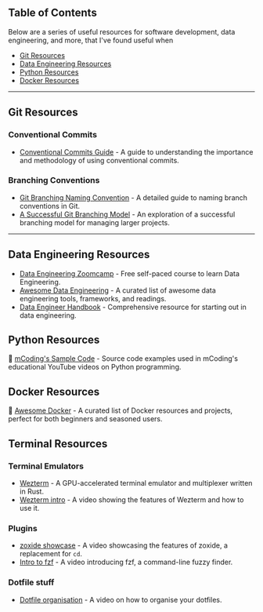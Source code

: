 ## Table of Contents

Below are a series of useful resources for software development, data engineering, and more, that I've found useful when

- [Git Resources](#git-resources)
- [Data Engineering Resources](#data-engineering-resources)
- [Python Resources](#python-resources)
- [Docker Resources](#docker-resources)

<hr>

## Git Resources

### Conventional Commits
- [Conventional Commits Guide](https://gist.github.com/qoomon/5dfcdf8eec66a051ecd85625518cfd13) - A guide to understanding the importance and methodology of using conventional commits.

### Branching Conventions
- [Git Branching Naming Convention](https://gist.github.com/joshbuchea/6f47e86d2510bce28f8e7f42ae84c716) - A detailed guide to naming branch conventions in Git.
- [A Successful Git Branching Model](https://nvie.com/posts/a-successful-git-branching-model/) - An exploration of a successful branching model for managing larger projects.

<hr>

## Data Engineering Resources

- [Data Engineering Zoomcamp](https://github.com/DataTalksClub/data-engineering-zoomcamp) - Free self-paced course to learn Data Engineering.
- [Awesome Data Engineering](https://github.com/igorbarinov/awesome-data-engineering) - A curated list of awesome data engineering tools, frameworks, and readings.
- [Data Engineer Handbook](https://github.com/DataExpert-io/data-engineer-handbook) - Comprehensive resource for starting out in data engineering.

## Python Resources

:snake: [mCoding's Sample Code](https://github.com/mCodingLLC/VideosSampleCode) - Source code examples used in mCoding's educational YouTube videos on Python programming.

## Docker Resources

:whale: [Awesome Docker](https://github.com/veggiemonk/awesome-docker) - A curated list of Docker resources and projects, perfect for both beginners and seasoned users.

## Terminal Resources

### Terminal Emulators
- [Wezterm](https://wezfurlong.org/wezterm/) - A GPU-accelerated terminal emulator and multiplexer written in Rust.
- [Wezterm intro](https://www.youtube.com/watch?v=h7G_GgDhTfY&t=625s) - A video showing the features of Wezterm and how to use it.

### Plugins
- [zoxide showcase](https://www.youtube.com/watch?v=aghxkpyRVDY) - A video showcasing the features of zoxide, a replacement for `cd`.
- [Intro to fzf](https://www.youtube.com/watch?v=F8dgIPYjvH8) - A video introducing fzf, a command-line fuzzy finder.

### Dotfile stuff
- [Dotfile organisation](https://www.youtube.com/watch?v=5oXy6ktYs7I) - A video on how to organise your dotfiles.